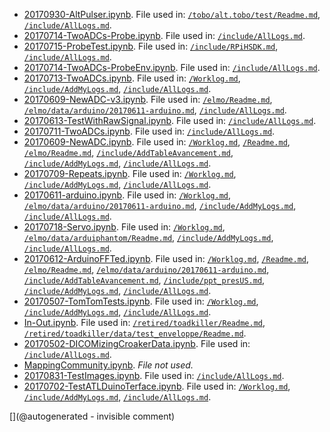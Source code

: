 * [20170930-AltPulser.ipynb](/tobo/alt.tobo/test/20170930-AltPulser.ipynb). File used in: [`/tobo/alt.tobo/test/Readme.md`](/tobo/alt.tobo/test/Readme.md), [`/include/AllLogs.md`](/include/AllLogs.md).
* [20170714-TwoADCs-Probe.ipynb](/elmo/data/20170714-TwoADCs-Probe.ipynb). File used in: [`/include/AllLogs.md`](/include/AllLogs.md).
* [20170715-ProbeTest.ipynb](/elmo/data/20170715-ProbeTest.ipynb). File used in: [`/include/RPiHSDK.md`](/include/RPiHSDK.md), [`/include/AllLogs.md`](/include/AllLogs.md).
* [20170714-TwoADCs-ProbeEnv.ipynb](/elmo/data/20170714-TwoADCs-ProbeEnv.ipynb). File used in: [`/include/AllLogs.md`](/include/AllLogs.md).
* [20170713-TwoADCs.ipynb](/elmo/data/20170713-TwoADCs.ipynb). File used in: [`/Worklog.md`](/Worklog.md), [`/include/AddMyLogs.md`](/include/AddMyLogs.md), [`/include/AllLogs.md`](/include/AllLogs.md).
* [20170609-NewADC-v3.ipynb](/elmo/data/20170609-NewADC-v3.ipynb). File used in: [`/elmo/Readme.md`](/elmo/Readme.md), [`/elmo/data/arduino/20170611-arduino.md`](/elmo/data/arduino/20170611-arduino.md), [`/include/AllLogs.md`](/include/AllLogs.md).
* [20170613-TestWithRawSignal.ipynb](/elmo/data/20170613-TestWithRawSignal.ipynb). File used in: [`/include/AllLogs.md`](/include/AllLogs.md).
* [20170711-TwoADCs.ipynb](/elmo/data/20170711-TwoADCs.ipynb). File used in: [`/include/AllLogs.md`](/include/AllLogs.md).
* [20170609-NewADC.ipynb](/elmo/data/20170609-NewADC.ipynb). File used in: [`/Worklog.md`](/Worklog.md), [`/Readme.md`](/Readme.md), [`/elmo/Readme.md`](/elmo/Readme.md), [`/include/AddTableAvancement.md`](/include/AddTableAvancement.md), [`/include/AddMyLogs.md`](/include/AddMyLogs.md), [`/include/AllLogs.md`](/include/AllLogs.md).
* [20170709-Repeats.ipynb](/elmo/data/arduiprobe/20170709-Repeats.ipynb). File used in: [`/Worklog.md`](/Worklog.md), [`/include/AddMyLogs.md`](/include/AddMyLogs.md), [`/include/AllLogs.md`](/include/AllLogs.md).
* [20170611-arduino.ipynb](/elmo/data/arduino/20170611-arduino.ipynb). File used in: [`/Worklog.md`](/Worklog.md), [`/elmo/data/arduino/20170611-arduino.md`](/elmo/data/arduino/20170611-arduino.md), [`/include/AddMyLogs.md`](/include/AddMyLogs.md), [`/include/AllLogs.md`](/include/AllLogs.md).
* [20170718-Servo.ipynb](/elmo/data/arduiphantom/20170718-Servo.ipynb). File used in: [`/Worklog.md`](/Worklog.md), [`/elmo/data/arduiphantom/Readme.md`](/elmo/data/arduiphantom/Readme.md), [`/include/AddMyLogs.md`](/include/AddMyLogs.md), [`/include/AllLogs.md`](/include/AllLogs.md).
* [20170612-ArduinoFFTed.ipynb](/elmo/data/arduinoffset/20170612-ArduinoFFTed.ipynb). File used in: [`/Worklog.md`](/Worklog.md), [`/Readme.md`](/Readme.md), [`/elmo/Readme.md`](/elmo/Readme.md), [`/elmo/data/arduino/20170611-arduino.md`](/elmo/data/arduino/20170611-arduino.md), [`/include/AddTableAvancement.md`](/include/AddTableAvancement.md), [`/include/ppt_presUS.md`](/include/ppt_presUS.md), [`/include/AddMyLogs.md`](/include/AddMyLogs.md), [`/include/AllLogs.md`](/include/AllLogs.md).
* [20170507-TomTomTests.ipynb](/tomtom/20170507-TomTomTests.ipynb). File used in: [`/Worklog.md`](/Worklog.md), [`/include/AddMyLogs.md`](/include/AddMyLogs.md), [`/include/AllLogs.md`](/include/AllLogs.md).
* [In-Out.ipynb](/retired/toadkiller/data/test_enveloppe/In-Out.ipynb). File used in: [`/retired/toadkiller/Readme.md`](/retired/toadkiller/Readme.md), [`/retired/toadkiller/data/test_enveloppe/Readme.md`](/retired/toadkiller/data/test_enveloppe/Readme.md).
* [20170502-DICOMizingCroakerData.ipynb](/croaker/data/20161217/20170502-DICOMizingCroakerData.ipynb). File used in: [`/include/AllLogs.md`](/include/AllLogs.md).
* [MappingCommunity.ipynb](/include/community/MappingCommunity.ipynb). _File not used._
* [20170831-TestImages.ipynb](/include/images/20170831-TestImages.ipynb). File used in: [`/include/AllLogs.md`](/include/AllLogs.md).
* [20170702-TestATLDuinoTerface.ipynb](/retroATL3/data/20170702-TestATLDuinoTerface.ipynb). File used in: [`/Worklog.md`](/Worklog.md), [`/include/AddMyLogs.md`](/include/AddMyLogs.md), [`/include/AllLogs.md`](/include/AllLogs.md).


[](@autogenerated - invisible comment)
